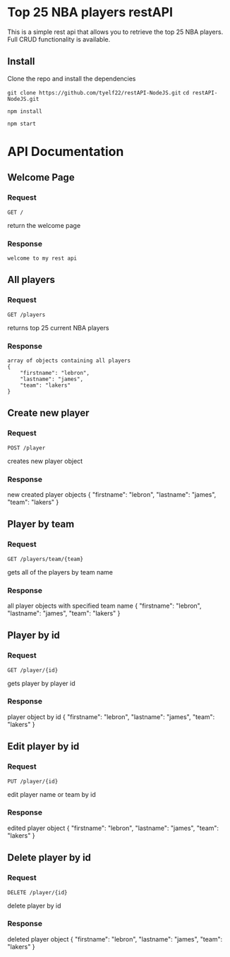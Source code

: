 # Top 25 NBA players restAPI

This is a simple rest api that allows you to retrieve the top 25 NBA players. Full CRUD functionality is available.

## Install
Clone the repo and install the dependencies
 
`git clone https://github.com/tyelf22/restAPI-NodeJS.git`
`cd restAPI-NodeJS.git`

`npm install`

`npm start`


# API Documentation

## Welcome Page

### Request

`GET /`

return the welcome page

### Response

    welcome to my rest api


## All players

### Request

`GET /players`

returns top 25 current NBA players
    

### Response

    array of objects containing all players
    {
        "firstname": "lebron",
        "lastname": "james",
        "team": "lakers"
    }

## Create new player

### Request

`POST /player`

creates new player object
    

### Response

new created player objects
    {
        "firstname": "lebron",
        "lastname": "james",
        "team": "lakers"
    }

## Player by team

### Request

`GET /players/team/{team}`

gets all of the players by team name
    

### Response

all player objects with specified team name
    {
        "firstname": "lebron",
        "lastname": "james",
        "team": "lakers"
    }

## Player by id

### Request

`GET /player/{id}`

gets player by player id
    

### Response

player object by id
    {
        "firstname": "lebron",
        "lastname": "james",
        "team": "lakers"
    }

## Edit player by id

### Request

`PUT /player/{id}`

edit player name or team by id
    

### Response

edited player object
    {
        "firstname": "lebron",
        "lastname": "james",
        "team": "lakers"
    }

## Delete player by id

### Request

`DELETE /player/{id}`

delete player by id
    

### Response

deleted player object
    {
        "firstname": "lebron",
        "lastname": "james",
        "team": "lakers"
    }